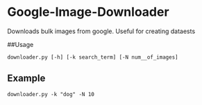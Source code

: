 # Google-Image-Downloader
Downloads bulk images from google. Useful for creating dataests

##Usage
```
downloader.py [-h] [-k search_term] [-N num__of_images]
```

## Example
```
downloader.py -k "dog" -N 10
```